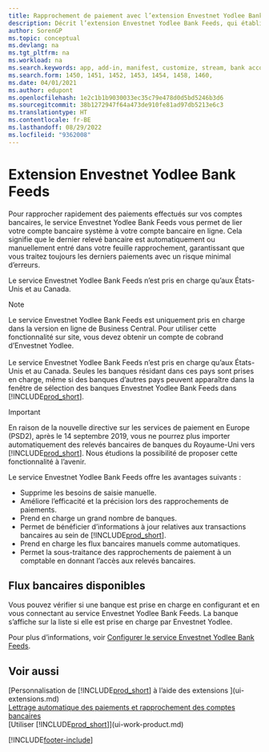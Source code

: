 ```yaml
---
title: Rapprochement de paiement avec l’extension Envestnet Yodlee Bank Feeds
description: Décrit l’extension Envestnet Yodlee Bank Feeds, qui établit des liaisons avec les comptes bancaires afin que vous puissiez rapidement rapprocher les paiements.
author: SorenGP
ms.topic: conceptual
ms.devlang: na
ms.tgt_pltfrm: na
ms.workload: na
ms.search.keywords: app, add-in, manifest, customize, stream, bank account link
ms.search.form: 1450, 1451, 1452, 1453, 1454, 1458, 1460,
ms.date: 04/01/2021
ms.author: edupont
ms.openlocfilehash: 1e2c1b1b9030033ec35c79e478d0d5bd5246b3d6
ms.sourcegitcommit: 38b1272947f64a473de910fe81ad97db5213e6c3
ms.translationtype: HT
ms.contentlocale: fr-BE
ms.lasthandoff: 08/29/2022
ms.locfileid: "9362008"
---
```

# <a name="the-envestnet-yodlee-bank-feeds-extension" /><a name="the-envestnet-yodlee-bank-feeds-extension"></a>Extension Envestnet Yodlee Bank Feeds

Pour rapprocher rapidement des paiements effectués sur vos comptes bancaires, le service Envestnet Yodlee Bank Feeds vous permet de lier votre compte bancaire système à votre compte bancaire en ligne. Cela signifie que le dernier relevé bancaire est automatiquement ou manuellement entré dans votre feuille rapprochement, garantissant que vous traitez toujours les derniers paiements avec un risque minimal d’erreurs.

Le service Envestnet Yodlee Bank Feeds n’est pris en charge qu’aux États-Unis et au Canada.

> [!NOTE]
> Le service Envestnet Yodlee Bank Feeds est uniquement pris en charge dans la version en ligne de Business Central. Pour utiliser cette fonctionnalité sur site, vous devez obtenir un compte de cobrand d’Envestnet Yodlee.<br /><br />
> Le service Envestnet Yodlee Bank Feeds n’est pris en charge qu’aux États-Unis et au Canada.
> Seules les banques résidant dans ces pays sont prises en charge, même si des banques d’autres pays peuvent apparaître dans la fenêtre de sélection des banques Envestnet Yodlee Bank Feeds dans [!INCLUDE[prod_short](includes/prod_short.md)].

> [!IMPORTANT]
> En raison de la nouvelle directive sur les services de paiement en Europe (PSD2), après le 14 septembre 2019, vous ne pourrez plus importer automatiquement des relevés bancaires de banques du Royaume-Uni vers [!INCLUDE[prod_short](includes/prod_short.md)]. Nous étudions la possibilité de proposer cette fonctionnalité à l’avenir.

Le service Envestnet Yodlee Bank Feeds offre les avantages suivants :

* Supprime les besoins de saisie manuelle.
* Améliore l’efficacité et la précision lors des rapprochements de paiements.
* Prend en charge un grand nombre de banques.
* Permet de bénéficier d’informations à jour relatives aux transactions bancaires au sein de [!INCLUDE[prod_short](includes/prod_short.md)].
* Prend en charge les flux bancaires manuels comme automatiques.
* Permet la sous-traitance des rapprochements de paiement à un comptable en donnant l’accès aux relevés bancaires.

## <a name="available-bank-feeds" /><a name="available-bank-feeds"></a>Flux bancaires disponibles

Vous pouvez vérifier si une banque est prise en charge en configurant et en vous connectant au service Envestnet Yodlee Bank Feeds. La banque s’affiche sur la liste si elle est prise en charge par Envestnet Yodlee.

Pour plus d’informations, voir [Configurer le service Envestnet Yodlee Bank Feeds](bank-how-setup-bank-statement-service.md).

## <a name="see-also" /><a name="see-also"></a>Voir aussi

[Personnalisation de [!INCLUDE[prod_short](includes/prod_short.md)] à l’aide des extensions ](ui-extensions.md)  
[Lettrage automatique des paiements et rapprochement des comptes bancaires](receivables-apply-payments-auto-reconcile-bank-accounts.md)  
[Utiliser [!INCLUDE[prod_short](includes/prod_short.md)]](ui-work-product.md)  

[!INCLUDE[footer-include](includes/footer-banner.md)]

